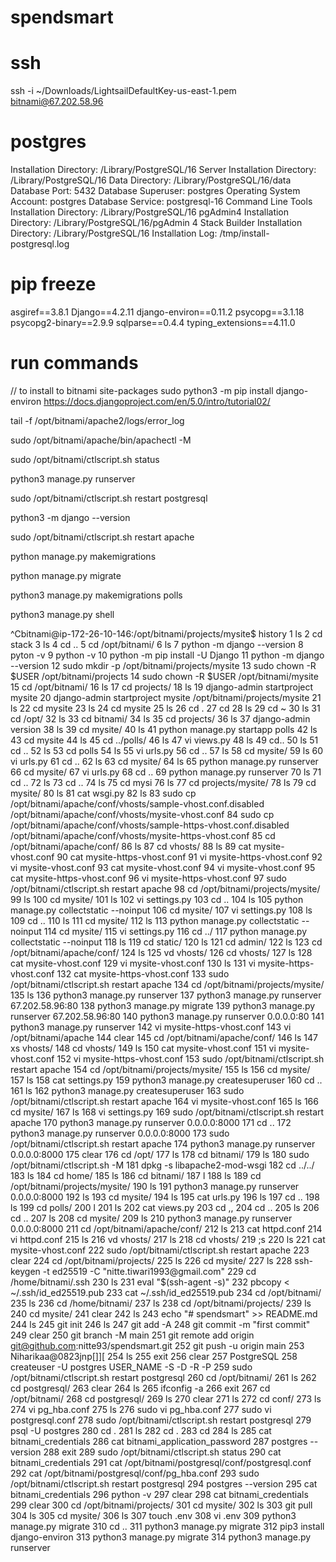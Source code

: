 # spendsmart

# ssh
ssh -i ~/Downloads/LightsailDefaultKey-us-east-1.pem bitnami@67.202.58.96

# postgres
Installation Directory: /Library/PostgreSQL/16
Server Installation Directory: /Library/PostgreSQL/16
Data Directory: /Library/PostgreSQL/16/data
Database Port: 5432
Database Superuser: postgres
Operating System Account: postgres
Database Service: postgresql-16
Command Line Tools Installation Directory: /Library/PostgreSQL/16
pgAdmin4 Installation Directory: /Library/PostgreSQL/16/pgAdmin 4
Stack Builder Installation Directory: /Library/PostgreSQL/16
Installation Log: /tmp/install-postgresql.log

# pip freeze
asgiref==3.8.1
Django==4.2.11
django-environ==0.11.2
psycopg==3.1.18
psycopg2-binary==2.9.9
sqlparse==0.4.4
typing_extensions==4.11.0

# run commands
// to install to bitnami site-packages
sudo python3 -m pip install django-environ 
https://docs.djangoproject.com/en/5.0/intro/tutorial02/

tail -f /opt/bitnami/apache2/logs/error_log 

sudo /opt/bitnami/apache/bin/apachectl -M

sudo /opt/bitnami/ctlscript.sh status

python3 manage.py runserver

sudo /opt/bitnami/ctlscript.sh restart postgresql

python3 -m django --version                                  

sudo /opt/bitnami/ctlscript.sh restart apache

python manage.py makemigrations

python manage.py migrate

python3 manage.py makemigrations polls

python3 manage.py shell


^Cbitnami@ip-172-26-10-146:/opt/bitnami/projects/mysite$ history
    1  ls
    2  cd stack
    3  ls
    4  cd ..
    5  cd /opt/bitnami/
    6  ls
    7  python -m django --version
    8  pyton -v
    9  python -v
   10  python -m pip install -U Django
   11  python -m django --version
   12  sudo mkdir -p /opt/bitnami/projects/mysite
   13  sudo chown -R $USER /opt/bitnami/projects
   14  sudo chown -R $USER /opt/bitnami/mysite
   15  cd /opt/bitnami/
   16  ls
   17  cd projects/
   18  ls
   19  django-admin startproject mysite
   20  django-admin startproject mysite /opt/bitnami/projects/mysite
   21  ls
   22  cd mysite
   23  ls
   24  cd mysite
   25  ls
   26  cd .
   27  cd
   28  ls
   29  cd ~
   30  ls
   31  cd /opt/
   32  ls
   33  cd bitnami/
   34  ls
   35  cd projects/
   36  ls
   37  django-admin version
   38  ls
   39  cd mysite/
   40  ls
   41  python manage.py startapp polls
   42  ls
   43  cd mysite
   44  ls
   45  cd ../polls/
   46  ls
   47  vi views.py
   48  ls
   49  cd..
   50  ls
   51  cd ..
   52  ls
   53  cd polls
   54  ls
   55  vi urls.py
   56  cd ..
   57  ls
   58  cd mysite/
   59  ls
   60  vi urls.py 
   61  cd ..
   62  ls
   63  cd mysite/
   64  ls
   65  python manage.py runserver
   66  cd mysite/
   67  vi urls.py 
   68  cd ..
   69  python manage.py runserver
   70  ls
   71  cd ..
   72  ls
   73  cd ..
   74  ls
   75  cd mysi
   76  ls
   77  cd projects/mysite/
   78  ls
   79  cd mysite/
   80  ls
   81  cat wsgi.py
   82  ls
   83  sudo cp /opt/bitnami/apache/conf/vhosts/sample-vhost.conf.disabled /opt/bitnami/apache/conf/vhosts/mysite-vhost.conf
   84  sudo cp /opt/bitnami/apache/conf/vhosts/sample-https-vhost.conf.disabled /opt/bitnami/apache/conf/vhosts/mysite-https-vhost.conf
   85  cd /opt/bitnami/apache/conf/
   86  ls
   87  cd vhosts/
   88  ls
   89  cat mysite-vhost.conf 
   90  cat mysite-https-vhost.conf 
   91  vi mysite-https-vhost.conf 
   92  vi mysite-vhost.conf 
   93  cat mysite-vhost.conf 
   94  vi mysite-vhost.conf 
   95  cat mysite-https-vhost.conf 
   96  vi mysite-https-vhost.conf 
   97  sudo /opt/bitnami/ctlscript.sh restart apache
   98  cd /opt/bitnami/projects/mysite/
   99  ls
  100  cd mysite/
  101  ls
  102  vi settings.py 
  103  cd ..
  104  ls
  105  python manage.py collectstatic --noinput
  106  cd mysite/
  107  vi settings.py 
  108  ls
  109  cd ..
  110  ls
  111  cd mysite/
  112  ls
  113  python manage.py collectstatic --noinput
  114  cd mysite/
  115  vi settings.py 
  116  cd ../
  117  python manage.py collectstatic --noinput
  118  ls
  119  cd static/
  120  ls
  121  cd admin/
  122  ls
  123  cd /opt/bitnami/apache/conf/
  124  ls
  125  vd vhosts/
  126  cd vhosts/
  127  ls
  128  cat mysite-vhost.conf 
  129  vi mysite-vhost.conf 
  130  ls
  131  vi mysite-https-vhost.conf 
  132  cat mysite-https-vhost.conf 
  133  sudo /opt/bitnami/ctlscript.sh restart apache
  134  cd /opt/bitnami/projects/mysite/
  135  ls
  136  python3 manage.py runserver 
  137  python3 manage.py runserver 67.202.58.96:80
  138  python3 manage.py migrate
  139  python3 manage.py runserver 67.202.58.96:80
  140  python3 manage.py runserver 0.0.0.0:80
  141  python3 manage.py runserver 
  142  vi mysite-https-vhost.conf 
  143  vi /opt/bitnami/apache
  144  clear
  145  cd /opt/bitnami/apache/conf/
  146  ls
  147  xs vhosts/
  148  cd vhosts/
  149  ls
  150  cat mysite-vhost.conf 
  151  vi  mysite-vhost.conf
  152  vi  mysite-https-vhost.conf 
  153  sudo /opt/bitnami/ctlscript.sh restart apache
  154  cd /opt/bitnami/projects/mysite/
  155  ls
  156  cd mysite/
  157  ls
  158  cat settings.py 
  159  python3 manage.py createsuperuser
  160  cd ..
  161  ls
  162  python3 manage.py createsuperuser
  163  sudo /opt/bitnami/ctlscript.sh restart apache
  164  vi  mysite-vhost.conf
  165  ls
  166  cd mysite/
  167  ls
  168  vi settings.py 
  169  sudo /opt/bitnami/ctlscript.sh restart apache
  170  python3 manage.py runserver 0.0.0.0:8000
  171  cd ..
  172  python3 manage.py runserver 0.0.0.0:8000
  173  sudo /opt/bitnami/ctlscript.sh restart apache
  174  python3 manage.py runserver 0.0.0.0:8000
  175  clear
  176  cd /opt/
  177  ls
  178  cd bitnami/
  179  ls
  180  sudo /opt/bitnami/ctlscript.sh -M
  181  dpkg -s libapache2-mod-wsgi
  182  cd ../../
  183  ls
  184  cd home/
  185  ls
  186  cd bitnami/
  187  l
  188  ls
  189  cd /opt/bitnami/projects/mysite/
  190  ls
  191  python3 manage.py runserver 0.0.0.0:8000
  192  ls
  193  cd mysite/
  194  ls
  195  cat urls.py 
  196  ls
  197  cd ..
  198  ls
  199  cd polls/
  200  l
  201  ls
  202  cat views.py 
  203  cd ,,
  204  cd ..
  205  ls
  206  cd ..
  207  ls
  208  cd mysite/
  209  ls
  210  python3 manage.py runserver 0.0.0.0:8000
  211  cd /opt/bitnami/apache/conf/
  212  ls
  213  cat httpd.conf 
  214  vi httpd.conf 
  215  ls
  216  vd vhosts/
  217  ls
  218  cd vhosts/
  219  ;s
  220  ls
  221  cat mysite-vhost.conf 
  222  sudo /opt/bitnami/ctlscript.sh restart apache
  223  clear
  224  cd /opt/bitnami/projects/
  225  ls
  226  cd mysite/
  227  ls
  228  ssh-keygen -t ed25519 -C "nitte.tiwari1993@gmail.com"
  229  cd /home/bitnami/.ssh
  230  ls
  231  eval "$(ssh-agent -s)"
  232  pbcopy < ~/.ssh/id_ed25519.pub
  233  cat  ~/.ssh/id_ed25519.pub
  234  cd /opt/bitnami/
  235  ls
  236  cd /home/bitnami/
  237  ls
  238  cd /opt/bitnami/projects/
  239  ls
  240  cd mysite/
  241  clear
  242  ls
  243  echo "# spendsmart" >> README.md
  244  ls
  245  git init
  246  ls
  247  git add -A
  248  git commit -m "first commit"
  249  clear
  250  git branch -M main
  251  git remote add origin git@github.com:nitte93/spendsmart.git
  252  git push -u origin main
  253  Niharikaa@0823jnp[]]\[
  254  ls
  255  exit
  256  clear
  257  PostgreSQL
  258  createuser -U postgres USER_NAME -S -D -R -P
  259  sudo /opt/bitnami/ctlscript.sh restart postgresql
  260  cd /opt/bitnami/
  261  ls
  262  cd postgresql/
  263  clear
  264  ls
  265  ifconfig -a
  266  exit
  267  cd /opt/bitnami/
  268  cd postgresql/
  269  ls
  270  clear
  271  ls
  272  cd conf/
  273  ls
  274  vi pg_hba.conf 
  275  ls
  276  sudo vi pg_hba.conf 
  277  sudo vi postgresql.conf 
  278  sudo /opt/bitnami/ctlscript.sh restart postgresql
  279  psql -U postgres
  280  cd .
  281  ls
  282  cd .
  283  cd 
  284  ls
  285  cat bitnami_credentials 
  286  cat bitnami_application_password 
  287  postgres --version
  288  exit
  289  sudo /opt/bitnami/ctlscript.sh status
  290  cat bitnami_credentials 
  291  cat /opt/bitnami/postgresql/conf/postgresql.conf
  292  cat /opt/bitnami/postgresql/conf/pg_hba.conf
  293  sudo /opt/bitnami/ctlscript.sh restart postgresql
  294  postgres --version
  295  cat bitnami_credentials 
  296  python -v
  297  clear
  298  cat bitnami_credentials 
  299  clear
  300  cd /opt/bitnami/projects/
  301  cd mysite/
  302  ls
  303  git pull
  304  ls
  305  cd mysite/
  306  ls
  307  touch .env
  308  vi .env
  309  python3 manage.py migrate
  310  cd ..
  311  python3 manage.py migrate
  312  pip3 install django-environ
  313  python3 manage.py migrate
  314  python3 manage.py runserver